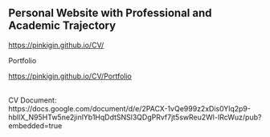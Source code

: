<!DOCTYPE html>
<html>

<body>
  
<h2>Personal Website with Professional and Academic Trajectory</h2>

https://pinkigin.github.io/CV/

Portfolio<br>

https://pinkigin.github.io/CV/Portfolio <br>

<br>
CV Document:<br>
https://docs.google.com/document/d/e/2PACX-1vQe999z2xDis0Ylq2p9-hbllX_N95HTw5ne2jinlYb1HqDdtSNSl3QDgPRvf7jt5swReu2Wl-IRcWuz/pub?embedded=true

</body>
</html>
